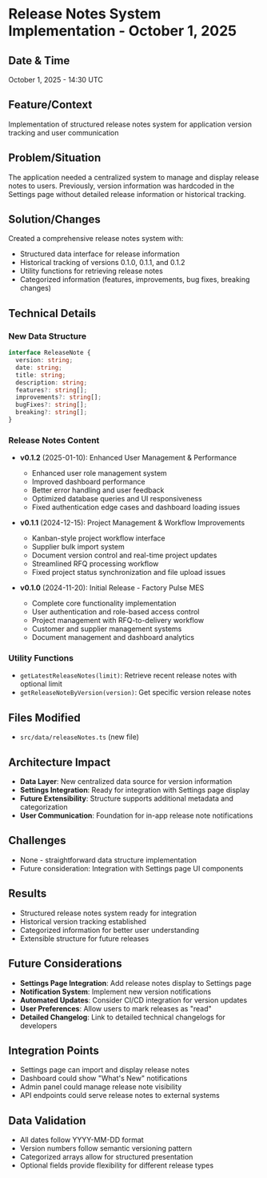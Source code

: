 # Release Notes System Implementation - October 1, 2025

## Date & Time
October 1, 2025 - 14:30 UTC

## Feature/Context
Implementation of structured release notes system for application version tracking and user communication

## Problem/Situation
The application needed a centralized system to manage and display release notes to users. Previously, version information was hardcoded in the Settings page without detailed release information or historical tracking.

## Solution/Changes
Created a comprehensive release notes system with:
- Structured data interface for release information
- Historical tracking of versions 0.1.0, 0.1.1, and 0.1.2
- Utility functions for retrieving release notes
- Categorized information (features, improvements, bug fixes, breaking changes)

## Technical Details

### New Data Structure
```typescript
interface ReleaseNote {
  version: string;
  date: string;
  title: string;
  description: string;
  features?: string[];
  improvements?: string[];
  bugFixes?: string[];
  breaking?: string[];
}
```

### Release Notes Content
- **v0.1.2** (2025-01-10): Enhanced User Management & Performance
  - Enhanced user role management system
  - Improved dashboard performance
  - Better error handling and user feedback
  - Optimized database queries and UI responsiveness
  - Fixed authentication edge cases and dashboard loading issues

- **v0.1.1** (2024-12-15): Project Management & Workflow Improvements
  - Kanban-style project workflow interface
  - Supplier bulk import system
  - Document version control and real-time project updates
  - Streamlined RFQ processing workflow
  - Fixed project status synchronization and file upload issues

- **v0.1.0** (2024-11-20): Initial Release - Factory Pulse MES
  - Complete core functionality implementation
  - User authentication and role-based access control
  - Project management with RFQ-to-delivery workflow
  - Customer and supplier management systems
  - Document management and dashboard analytics

### Utility Functions
- `getLatestReleaseNotes(limit)`: Retrieve recent release notes with optional limit
- `getReleaseNoteByVersion(version)`: Get specific version release notes

## Files Modified
- `src/data/releaseNotes.ts` (new file)

## Architecture Impact
- **Data Layer**: New centralized data source for version information
- **Settings Integration**: Ready for integration with Settings page display
- **Future Extensibility**: Structure supports additional metadata and categorization
- **User Communication**: Foundation for in-app release note notifications

## Challenges
- None - straightforward data structure implementation
- Future consideration: Integration with Settings page UI components

## Results
- Structured release notes system ready for integration
- Historical version tracking established
- Categorized information for better user understanding
- Extensible structure for future releases

## Future Considerations
- **Settings Page Integration**: Add release notes display to Settings page
- **Notification System**: Implement new version notifications
- **Automated Updates**: Consider CI/CD integration for version updates
- **User Preferences**: Allow users to mark releases as "read"
- **Detailed Changelog**: Link to detailed technical changelogs for developers

## Integration Points
- Settings page can import and display release notes
- Dashboard could show "What's New" notifications
- Admin panel could manage release note visibility
- API endpoints could serve release notes to external systems

## Data Validation
- All dates follow YYYY-MM-DD format
- Version numbers follow semantic versioning pattern
- Categorized arrays allow for structured presentation
- Optional fields provide flexibility for different release types
